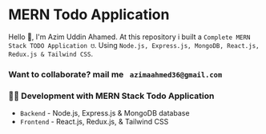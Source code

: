 # MERN Todo Application

Hello 👋, I'm Azim Uddin Ahamed. At this repository i built a `Complete MERN Stack TODO Application ☋`. Using `Node.js, Express.js, MongoDB, React.js, Redux.js & Tailwind CSS`.

<!-- ahead of main parts -->
### Want to collaborate? mail me ` azimaahmed36@gmail.com`

### 👨‍💻 Development with MERN Stack Todo Application


- `Backend` - Node.js, Express.js & MongoDB database
- `Frontend` - React.js, Redux.js, & Tailwind CSS
